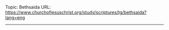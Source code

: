 Topic: Bethsaida
URL: https://www.churchofjesuschrist.org/study/scriptures/tg/bethsaida?lang=eng

---

